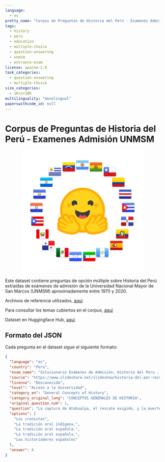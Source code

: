 ```yaml
---
language:
  - es
pretty_name: "Corpus de Preguntas de Historia del Perú - Examenes Admisión UNMSM"
tags:
  - history
  - peru
  - education
  - multiple-choice
  - question-answering
  - unmsm
  - entrance-exam
license: apache-2.0
task_categories:
  - question-answering
  - multiple-choice
size_categories:
  - 1K<n<10K
multilinguality: "monolingual"
paperswithcode_id: null
---
```


# Corpus de Preguntas de Historia del Perú - Examenes Admisión UNMSM

<div align="center">
    <img src="somosNLP.svg" width="400"/>
</div>



Este dataset contiene preguntas de opción múltiple sobre Historia del Perú extraídas de exámenes de admisión de la Universidad Nacional Mayor de San Marcos (UNMSM) aproximadamente entre 1970 y 2020.

Archivos de referencia utilizados, [aquí](https://github.com/mcdaqc/Corpus-Historia-Peru-ExamenAdmisionUNMSM-MultipleChoice/blob/main/files/data_ocr/cuestionario.pdf)

Para consultar los temas cubiertos en el corpus, [aqui](https://github.com/mcdaqc/Corpus-Historia-Peru-ExamenAdmisionUNMSM-MultipleChoice/blob/main/files/data_clean/categorias.txt)

Dataset en Huggingface Hub, [aqui](https://huggingface.co/datasets/somosnlp-hackathon-2025/PreguntasHistoria-Peru-ExamenAdmisionUNMSM-MultipleChoice)

## Formato del JSON

Cada pregunta en el dataset sigue el siguiente formato:

```json
{
  "language": "es",
  "country": "Perú",
  "exam_name": "Solucionario Exámenes de Admisión, Historia del Peru -  Universidad Nacional Mayor de San Marcos",
  "source": "https://www.slideshare.net/slideshow/historia-del-per-recopilacin-ex-adm-unmsm/251464302",
  "license": "Desconocida",
  "level": "Acceso a la Universidad",
  "category_en": "General Concepts of History",
  "category_original_lang": "CONCEPTOS GENERALES DE HISTORIA",
  "original_question_num": 1,
  "question": "La captura de Atahualpa, el rescate exigido, y la muerte del último inca se conoce fundamentalmente a través de:",
  "options": [
    "Los cronistas",
    "La tradición oral indígena.",
    "La tradición oral española.",
    "La tradición oral española.",
    "Los historiadores españoles"
  ],
  "answer": 0
}
```

